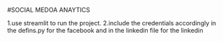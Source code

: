 #SOCIAL MEDOA ANAYTICS

1.use streamlit to run the project.
2.include the credentials accordingly in the defins.py for the facebook and in the linkedin file for the linkedin
